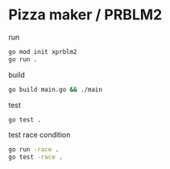 # Pizza maker / PRBLM2

run
```sh
go mod init xprblm2
go run .
```

build
```sh
go build main.go && ./main
```

test
```sh
go test .
```

test race condition
```sh
go run -race .
go test -race .
```
